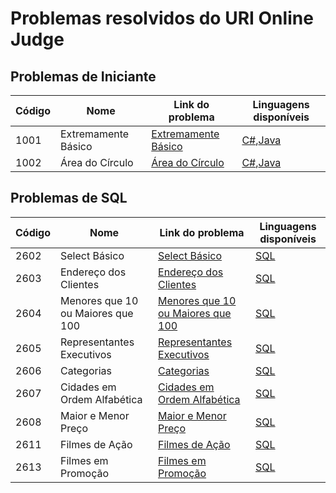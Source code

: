 # Problemas resolvidos do URI Online Judge

## Problemas de Iniciante

|Código|Nome|Link do problema|Linguagens disponíveis|
|------|----|----------------|----------------------|
|1001|Extremamente Básico|[Extremamente Básico](https://www.urionlinejudge.com.br/judge/pt/problems/view/1001)|[C#](https://github.com/rt-oliveira/Problemas-e-Exercicios-Resolvidos/blob/master/URI%20Online%20Judge/C%23/1001%20-%20Extremamente%20B%C3%A1sico.cs),[Java](https://github.com/rt-oliveira/Problemas-e-Exercicios-Resolvidos/blob/master/URI%20Online%20Judge/Java/1001%20-%20Extremamente%20B%C3%A1sico.java)
|1002|Área do Círculo|[Área do Círculo](https://www.urionlinejudge.com.br/judge/pt/problems/view/1002)|[C#](https://github.com/rt-oliveira/Problemas-e-Exercicios-Resolvidos/blob/master/URI%20Online%20Judge/C%23/1002%20-%20%C3%81rea%20do%20C%C3%ADrculo.cs),[Java](https://github.com/rt-oliveira/Problemas-e-Exercicios-Resolvidos/blob/master/URI%20Online%20Judge/Java/1002%20-%20%C3%81rea%20do%20C%C3%ADrculo.java)

## Problemas de SQL

|Código|Nome|Link do problema|Linguagens disponíveis|
|------|----|----------------|----------------------|
|2602  |Select Básico|[Select Básico](https://www.urionlinejudge.com.br/judge/pt/problems/view/2602)|[SQL](https://github.com/rt-oliveira/Problemas-e-Exercicios-Resolvidos/blob/master/URI%20Online%20Judge/SQL/2602%20-%20Select%20B%C3%A1sico.sql)
|2603  |Endereço dos Clientes|[Endereço dos Clientes](https://www.urionlinejudge.com.br/judge/pt/problems/view/2603)|[SQL](https://github.com/rt-oliveira/Problemas-e-Exercicios-Resolvidos/blob/master/URI%20Online%20Judge/SQL/2603%20-%20Endere%C3%A7o%20dos%20Clientes.sql)
|2604  |Menores que 10 ou Maiores que 100|[Menores que 10 ou Maiores que 100](https://www.urionlinejudge.com.br/judge/pt/problems/view/2604)|[SQL](https://github.com/rt-oliveira/Problemas-e-Exercicios-Resolvidos/blob/master/URI%20Online%20Judge/SQL/2604%20-%20Menores%20que%2010%20ou%20Maiores%20que%20100.sql)
|2605  |Representantes Executivos|[Representantes Executivos](https://www.urionlinejudge.com.br/judge/pt/problems/view/2605)|[SQL](https://github.com/rt-oliveira/Problemas-e-Exercicios-Resolvidos/blob/master/URI%20Online%20Judge/SQL/2605%20-%20Representantes%20Executivos.sql)
|2606  |Categorias|[Categorias](https://www.urionlinejudge.com.br/judge/pt/problems/view/2606)|[SQL](https://github.com/rt-oliveira/Problemas-e-Exercicios-Resolvidos/blob/master/URI%20Online%20Judge/SQL/2606%20-%20Categorias.sql)
|2607  |Cidades em Ordem Alfabética|[Cidades em Ordem Alfabética](https://www.urionlinejudge.com.br/judge/pt/problems/view/2607)|[SQL](https://github.com/rt-oliveira/Problemas-e-Exercicios-Resolvidos/blob/master/URI%20Online%20Judge/SQL/2607%20-%20Cidades%20em%20Ordem%20Alfab%C3%A9tica.sql)
|2608  |Maior e Menor Preço|[Maior e Menor Preço](https://www.urionlinejudge.com.br/judge/pt/problems/view/2608)|[SQL](https://github.com/rt-oliveira/Problemas-e-Exercicios-Resolvidos/blob/master/URI%20Online%20Judge/SQL/2608%20-%20Maior%20e%20Menor%20Pre%C3%A7o.sql)
|2611  |Filmes de Ação|[Filmes de Ação](https://www.urionlinejudge.com.br/judge/pt/problems/view/2611)|[SQL](https://github.com/rt-oliveira/Problemas-e-Exercicios-Resolvidos/blob/master/URI%20Online%20Judge/SQL/2611%20-%20Filmes%20de%20A%C3%A7%C3%A3o.sql)
|2613  |Filmes em Promoção|[Filmes em Promoção](https://www.urionlinejudge.com.br/judge/pt/problems/view/2613)|[SQL](https://github.com/rt-oliveira/Problemas-e-Exercicios-Resolvidos/blob/master/URI%20Online%20Judge/SQL/2613%20-%20Filmes%20em%20Promo%C3%A7%C3%A3o.sql)